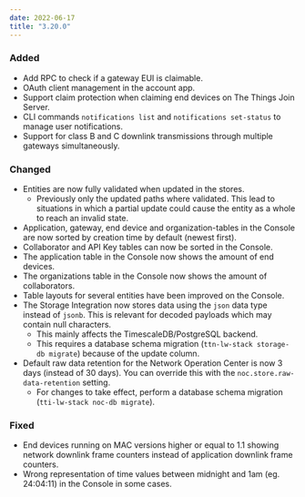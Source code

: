 ```yaml
---
date: 2022-06-17
title: "3.20.0"
---
```


### Added

- Add RPC to check if a gateway EUI is claimable.
- OAuth client management in the account app.
- Support claim protection when claiming end devices on The Things Join Server.
- CLI commands `notifications list` and `notifications set-status` to manage user notifications.
- Support for class B and C downlink transmissions through multiple gateways simultaneously.

### Changed

- Entities are now fully validated when updated in the stores.
  - Previously only the updated paths where validated. This lead to situations in which a partial update could cause the entity as a whole to reach an invalid state.
- Application, gateway, end device and organization-tables in the Console are now sorted by creation time by default (newest first).
- Collaborator and API Key tables can now be sorted in the Console.
- The application table in the Console now shows the amount of end devices.
- The organizations table in the Console now shows the amount of collaborators.
- Table layouts for several entities have been improved on the Console.
- The Storage Integration now stores data using the `json` data type instead of `jsonb`. This is relevant for decoded payloads which may contain null characters.
  - This mainly affects the TimescaleDB/PostgreSQL backend.
  - This requires a database schema migration (`ttn-lw-stack storage-db migrate`) because of the update column.
- Default raw data retention for the Network Operation Center is now 3 days (instead of 30 days). You can override this with the `noc.store.raw-data-retention` setting.
  - For changes to take effect, perform a database schema migration (`tti-lw-stack noc-db migrate`).

### Fixed

- End devices running on MAC versions higher or equal to 1.1 showing network downlink frame counters instead of application downlink frame counters.
- Wrong representation of time values between midnight and 1am (eg. 24:04:11) in the Console in some cases.